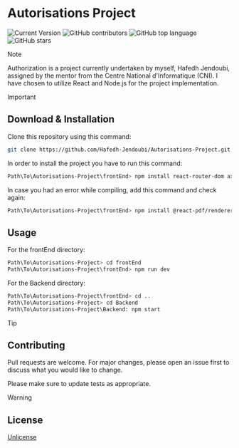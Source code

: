 # Autorisations Project
![Current Version](https://img.shields.io/badge/version-v1.4-blue)
![GitHub contributors](https://img.shields.io/github/contributors/Hafedh-Jendoubi/Autorisations-Project)
![GitHub top language](https://img.shields.io/github/languages/top/Hafedh-Jendoubi/Autorisations-Project)
![GitHub stars](https://img.shields.io/github/stars/Hafedh-Jendoubi/Autorisations-Project)

> [!NOTE]
>Authorization is a project currently undertaken by myself, Hafedh Jendoubi, assigned by the mentor from the Centre National d'Informatique (CNI). I have chosen to utilize React and Node.js for the project implementation.

> [!IMPORTANT]
> ## Download & Installation
>
> Clone this repository using this command:
>
> ```bash
> git clone https://github.com/Hafedh-Jendoubi/Autorisations-Project.git
> ```
>
> In order to install the project you have to run this command:
>
> ```bash
> Path\To\Autorisations-Project\frontEnd> npm install react-router-dom axios bootstrap
> ```
> In case you had an error while compiling, add this command and check again:
> ```bash
> Path\To\Autorisations-Project\frontEnd> npm install @react-pdf/renderer --save
> ```
>
> ## Usage
> 
> For the frontEnd directory:
> 
> ```bash
> Path\To\Autorisations-Project> cd frontEnd
> Path\To\Autorisations-Project\frontEnd> npm run dev
> ```
> 
> For the Backend directory:
> 
> ```bash
> Path\To\Autorisations-Project\frontEnd> cd ..
> Path\To\Autorisations-Project> cd Backend
> Path\To\Autorisations-Project\Backend: npm start
> ```

> [!TIP]
> ## Contributing
> 
> Pull requests are welcome. For major changes, please open an issue first
> to discuss what you would like to change.
> 
> Please make sure to update tests as appropriate.

> [!WARNING]
> ## License
> 
> [Unlicense](https://choosealicense.com/licenses/unlicense/)

